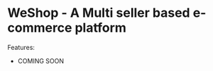 # WeShop - A Multi seller based e-commerce platform

Features:

- COMING SOON


<!-- ### Setup .env file in server dir

```js
MONGODB_URI=""
PORT=""
``` -->